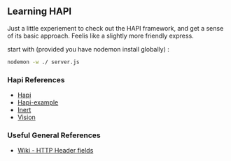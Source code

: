 ## Learning HAPI
Just a little experiement to check out the HAPI framework, and get a sense of its basic approach.  Feelis like a slightly more friendly express.

start with (provided you have nodemon install globally) :

```sh
nodemon -w ./ server.js
```


### Hapi References

* [Hapi](http://hapijs.com/)
* [Hapi-example](https://github.com/geek/hapi-example/blob/master/server.js)
* [Inert](https://github.com/hapijs/inert)
* [Vision](https://github.com/hapijs/vision)

### Useful General References

* [Wiki - HTTP Header fields](https://en.wikipedia.org/wiki/List_of_HTTP_header_fields)
